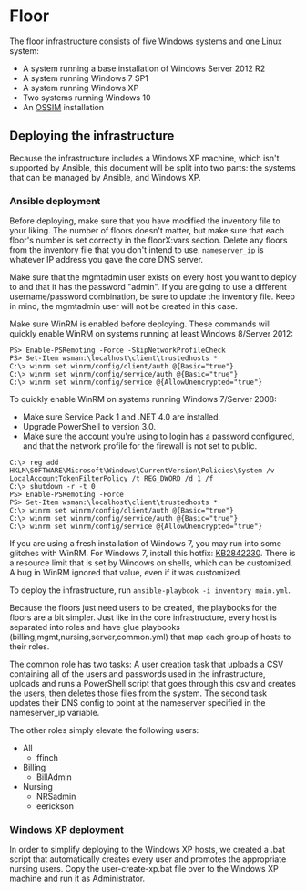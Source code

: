 # Floor

The floor infrastructure consists of five Windows systems and one Linux system:
- A system running a base installation of Windows Server 2012 R2
- A system running Windows 7 SP1
- A system running Windows XP
- Two systems running Windows 10
- An [OSSIM](https://www.alienvault.com/products/ossim) installation

## Deploying the infrastructure

Because the infrastructure includes a Windows XP machine, which isn't supported by Ansible, this document will be split into two parts: the systems that can be managed by Ansible, and Windows XP.

### Ansible deployment

Before deploying, make sure that you have modified the inventory file to your liking. The number of floors doesn't matter, but make sure that each floor's number is set correctly in the floorX:vars section. Delete any floors from the inventory file that you don't intend to use. `nameserver_ip` is whatever IP address you gave the core DNS server.

Make sure that the mgmtadmin user exists on every host you want to deploy to and that it has the password "admin". If you are going to use a different username/password combination, be sure to update the inventory file. Keep in mind, the mgmtadmin user will not be created in this case.

Make sure WinRM is enabled before deploying. These commands will quickly enable WinRM on systems running at least Windows 8/Server 2012:

```
PS> Enable-PSRemoting -Force -SkipNetworkProfileCheck
PS> Set-Item wsman:\localhost\client\trustedhosts *
C:\> winrm set winrm/config/client/auth @{Basic="true"}
C:\> winrm set winrm/config/service/auth @{Basic="true"}
C:\> winrm set winrm/config/service @{AllowUnencrypted="true"}
```

To quickly enable WinRM on systems running Windows 7/Server 2008:
  - Make sure Service Pack 1 and .NET 4.0 are installed.
  - Upgrade PowerShell to version 3.0.
  - Make sure the account you're using to login has a password configured, and that the network profile for the firewall is not set to public.

```
C:\> reg add HKLM\SOFTWARE\Microsoft\Windows\CurrentVersion\Policies\System /v LocalAccountTokenFilterPolicy /t REG_DWORD /d 1 /f
C:\> shutdown -r -t 0
PS> Enable-PSRemoting -Force
PS> Set-Item wsman:\localhost\client\trustedhosts *
C:\> winrm set winrm/config/client/auth @{Basic="true"}
C:\> winrm set winrm/config/service/auth @{Basic="true"}
C:\> winrm set winrm/config/service @{AllowUnencrypted="true"}
```

If you are using a fresh installation of Windows 7, you may run into some glitches with WinRM. For Windows 7, install this hotfix: [KB2842230](https://support.microsoft.com/en-us/help/2842230/-out-of-memory-error-on-a-computer-that-has-a-customized-maxmemorypers). There is a resource limit that is set by Windows on shells, which can be customized. A bug in WinRM ignored that value, even if it was customized.

To deploy the infrastructure, run `ansible-playbook -i inventory main.yml`.

Because the floors just need users to be created, the playbooks for the floors are a bit simpler. Just like in the core infrastructure, every host is separated into roles and have glue playbooks (billing,mgmt,nursing,server,common.yml) that map each group of hosts to their roles.

The common role has two tasks: A user creation task that uploads a CSV containing all of the users and passwords used in the infrastructure, uploads and runs a PowerShell script that goes through this csv and creates the users, then deletes those files from the system. The second task updates their DNS config to point at the nameserver specified in the nameserver_ip variable.

The other roles simply elevate the following users:
  - All
    - ffinch
  - Billing
    - BillAdmin
  - Nursing
    - NRSadmin
    - eerickson

### Windows XP deployment

In order to simplify deploying to the Windows XP hosts, we created a .bat script that automatically creates every user and promotes the appropriate nursing users. Copy the user-create-xp.bat file over to the Windows XP machine and run it as Administrator.

